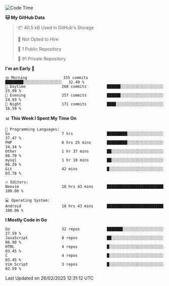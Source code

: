 
<!--START_SECTION:waka-->
![Code Time](http://img.shields.io/badge/Code%20Time-5%2C750%20hrs%2014%20mins-blue)

**🐱 My GitHub Data** 

> 📦 40.5 kB Used in GitHub's Storage 
 > 
> 🚫 Not Opted to Hire
 > 
> 📜 1 Public Repository 
 > 
> 🔑 91 Private Repository 
 > 
**I'm an Early 🐤** 

```text
🌞 Morning                335 commits         ████████░░░░░░░░░░░░░░░░░   32.49 % 
🌆 Daytime                268 commits         ██████░░░░░░░░░░░░░░░░░░░   25.99 % 
🌃 Evening                257 commits         ██████░░░░░░░░░░░░░░░░░░░   24.93 % 
🌙 Night                  171 commits         ████░░░░░░░░░░░░░░░░░░░░░   16.59 % 
```


📊 **This Week I Spent My Time On** 

```text
💬 Programming Languages: 
Go                       7 hrs               █████████░░░░░░░░░░░░░░░░   37.47 % 
PHP                      6 hrs 25 mins       █████████░░░░░░░░░░░░░░░░   34.34 % 
Other                    1 hr 37 mins        ██░░░░░░░░░░░░░░░░░░░░░░░   08.70 % 
mysql                    1 hr 10 mins        ██░░░░░░░░░░░░░░░░░░░░░░░   06.29 % 
Git                      42 mins             █░░░░░░░░░░░░░░░░░░░░░░░░   03.78 % 

🔥 Editors: 
Neovim                   18 hrs 43 mins      █████████████████████████   100.00 % 

💻 Operating System: 
Android                  18 hrs 43 mins      █████████████████████████   100.00 % 
```

**I Mostly Code in Go** 

```text
Go                       32 repos            ███████░░░░░░░░░░░░░░░░░░   27.59 % 
JavaScript               8 repos             ██░░░░░░░░░░░░░░░░░░░░░░░   06.90 % 
HTML                     4 repos             █░░░░░░░░░░░░░░░░░░░░░░░░   03.45 % 
C                        4 repos             █░░░░░░░░░░░░░░░░░░░░░░░░   03.45 % 
Vim Script               3 repos             █░░░░░░░░░░░░░░░░░░░░░░░░   02.59 % 
```




 Last Updated on 26/02/2025 12:31:12 UTC
<!--END_SECTION:waka-->
